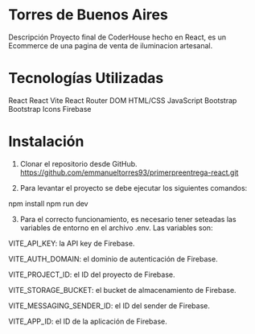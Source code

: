 # Torres de Buenos Aires

Descripción
Proyecto final de CoderHouse hecho en React, es un Ecommerce de una pagina de venta de iluminacion artesanal.

# Tecnologías Utilizadas
React
React Vite
React Router DOM
HTML/CSS
JavaScript
Bootstrap
Bootstrap Icons
Firebase

# Instalación
1. Clonar el repositorio desde GitHub.
https://github.com/emmanueltorres93/primerpreentrega-react.git

2. Para levantar el proyecto se debe ejecutar los siguientes comandos:

npm install
npm run dev

3. Para el correcto funcionamiento, es necesario tener seteadas las variables de entorno en el archivo .env. Las variables son:
   
VITE_API_KEY: la API key de Firebase.

VITE_AUTH_DOMAIN: el dominio de autenticación de Firebase.

VITE_PROJECT_ID: el ID del proyecto de Firebase.

VITE_STORAGE_BUCKET: el bucket de almacenamiento de Firebase.

VITE_MESSAGING_SENDER_ID: el ID del sender de Firebase.

VITE_APP_ID: el ID de la aplicación de Firebase.
